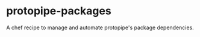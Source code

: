 protopipe-packages
===============

A chef recipe to manage and automate protopipe's package dependencies.